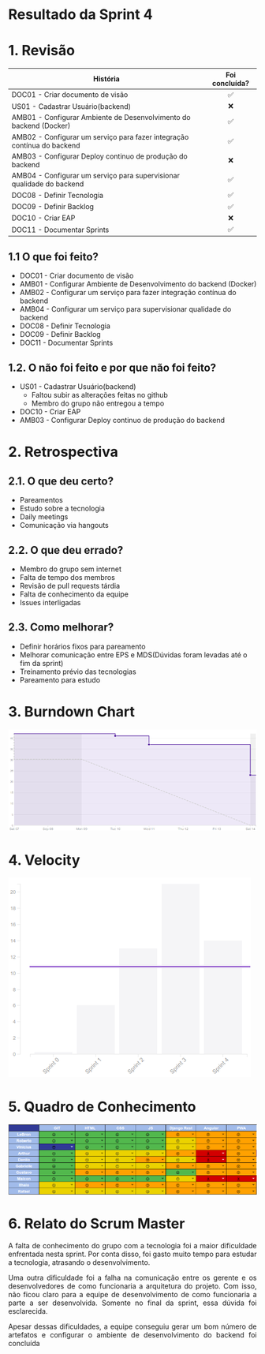 # Resultado da Sprint 4

 # 1. Revisão

| História | Foi concluída? |
| -------- | :----: |
| DOC01 - Criar documento de visão | :white_check_mark: |
| US01 - Cadastrar Usuário(backend) | :x: |
| AMB01 - Configurar Ambiente de Desenvolvimento do backend (Docker) | :white_check_mark: |
| AMB02 - Configurar um serviço para fazer integração contínua do backend | :white_check_mark: |
| AMB03 - Configurar Deploy continuo de produção do backend | :x: |
| AMB04 - Configurar um serviço para supervisionar qualidade do backend | :white_check_mark: |
| DOC08 - Definir Tecnologia  | :white_check_mark: |
| DOC09 - Definir Backlog | :white_check_mark: |
| DOC10 - Criar EAP | :x: |
| DOC11 - Documentar Sprints | :white_check_mark: |


## 1.1 O que foi feito?
*  DOC01 - Criar documento de visão
*  AMB01 - Configurar Ambiente de Desenvolvimento do backend (Docker)
*  AMB02 - Configurar um serviço para fazer integração contínua do backend
*  AMB04 - Configurar um serviço para supervisionar qualidade do backend
*  DOC08 - Definir Tecnologia
*  DOC09 - Definir Backlog
*  DOC11 - Documentar Sprints

## 1.2. O não foi feito e por que não foi feito?

*  US01 - Cadastrar Usuário(backend)
    * Faltou subir as alterações feitas no github
    * Membro do grupo não entregou a tempo
*  DOC10 - Criar EAP
*  AMB03 - Configurar Deploy continuo de produção do backend

# 2. Retrospectiva

## 2.1. O que deu certo?  

* Pareamentos
* Estudo sobre a tecnologia
* Daily meetings
* Comunicação via hangouts


## 2.2. O que deu errado? 

* Membro do grupo sem internet
* Falta de tempo dos membros
* Revisão de pull requests tárdia
* Falta de conhecimento da equipe
* Issues interligadas

## 2.3. Como melhorar?

* Definir horários fixos para pareamento
* Melhorar comunicação entre EPS e MDS(Dúvidas foram levadas até o fim da sprint)
* Treinamento prévio das tecnologias 
* Pareamento para estudo


# 3. Burndown Chart
![Sprint 4 - Burndown](burndown4.png)

# 4. Velocity
![Sprint 4 - Velocity](velocity4.png)

# 5. Quadro de Conhecimento
![Sprint 4 - Quadro de conhecimento](quadro_conhecimento4.png)

# 6. Relato do Scrum Master




<p align = "justify">
A falta de conhecimento do grupo com a tecnologia foi a maior dificuldade enfrentada nesta sprint. Por conta disso, foi gasto muito tempo para estudar a tecnologia, atrasando o desenvolvimento.
</p>
<p align = "justify">
Uma outra dificuldade foi a falha na comunicação entre os gerente e os desenvolvedores de como funcionaria a arquitetura do projeto. Com isso, não ficou claro para a equipe de desenvolvimento de como funcionaria a parte a ser desenvolvida. Somente no final da sprint, essa dúvida foi esclarecida.
</p>
<p align = "justify">
Apesar dessas dificuldades, a equipe conseguiu gerar um bom número de artefatos e configurar o ambiente de desenvolvimento do backend foi concluída
</p>

